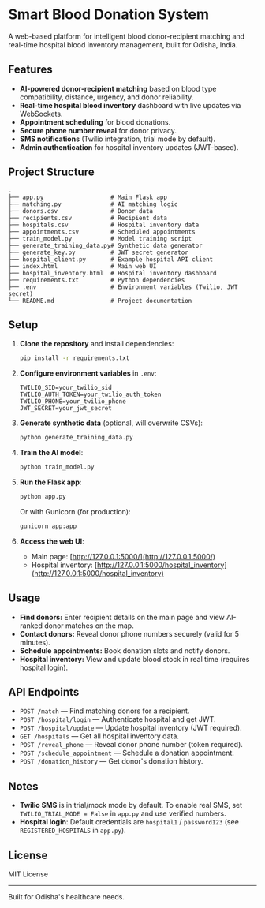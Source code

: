 # Smart Blood Donation System

A web-based platform for intelligent blood donor-recipient matching and real-time hospital blood inventory management, built for Odisha, India.

## Features

- **AI-powered donor-recipient matching** based on blood type compatibility, distance, urgency, and donor reliability.
- **Real-time hospital blood inventory** dashboard with live updates via WebSockets.
- **Appointment scheduling** for blood donations.
- **Secure phone number reveal** for donor privacy.
- **SMS notifications** (Twilio integration, trial mode by default).
- **Admin authentication** for hospital inventory updates (JWT-based).

## Project Structure

```
.
├── app.py                   # Main Flask app
├── matching.py              # AI matching logic
├── donors.csv               # Donor data
├── recipients.csv           # Recipient data
├── hospitals.csv            # Hospital inventory data
├── appointments.csv         # Scheduled appointments
├── train_model.py           # Model training script
├── generate_training_data.py# Synthetic data generator
├── generate_key.py          # JWT secret generator
├── hospital_client.py       # Example hospital API client
├── index.html               # Main web UI
├── hospital_inventory.html  # Hospital inventory dashboard
├── requirements.txt         # Python dependencies
├── .env                     # Environment variables (Twilio, JWT secret)
└── README.md                # Project documentation
```

## Setup

1. **Clone the repository** and install dependencies:
    ```sh
    pip install -r requirements.txt
    ```

2. **Configure environment variables** in `.env`:
    ```
    TWILIO_SID=your_twilio_sid
    TWILIO_AUTH_TOKEN=your_twilio_auth_token
    TWILIO_PHONE=your_twilio_phone
    JWT_SECRET=your_jwt_secret
    ```

3. **Generate synthetic data** (optional, will overwrite CSVs):
    ```sh
    python generate_training_data.py
    ```

4. **Train the AI model**:
    ```sh
    python train_model.py
    ```

5. **Run the Flask app**:
    ```sh
    python app.py
    ```
    Or with Gunicorn (for production):
    ```sh
    gunicorn app:app
    ```

6. **Access the web UI**:
    - Main page: [http://127.0.0.1:5000/](http://127.0.0.1:5000/)
    - Hospital inventory: [http://127.0.0.1:5000/hospital_inventory](http://127.0.0.1:5000/hospital_inventory)

## Usage

- **Find donors:** Enter recipient details on the main page and view AI-ranked donor matches on the map.
- **Contact donors:** Reveal donor phone numbers securely (valid for 5 minutes).
- **Schedule appointments:** Book donation slots and notify donors.
- **Hospital inventory:** View and update blood stock in real time (requires hospital login).

## API Endpoints

- `POST /match` — Find matching donors for a recipient.
- `POST /hospital/login` — Authenticate hospital and get JWT.
- `POST /hospital/update` — Update hospital inventory (JWT required).
- `GET /hospitals` — Get all hospital inventory data.
- `POST /reveal_phone` — Reveal donor phone number (token required).
- `POST /schedule_appointment` — Schedule a donation appointment.
- `POST /donation_history` — Get donor's donation history.

## Notes

- **Twilio SMS** is in trial/mock mode by default. To enable real SMS, set `TWILIO_TRIAL_MODE = False` in `app.py` and use verified numbers.
- **Hospital login**: Default credentials are `hospital1` / `password123` (see `REGISTERED_HOSPITALS` in `app.py`).

## License

MIT License

---

Built for Odisha's healthcare needs.
